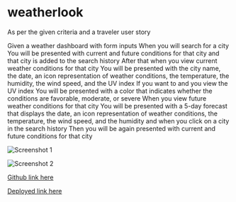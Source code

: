 # weatherlook

As per the given criteria and a traveler user story

Given a weather dashboard with form inputs
When you will search for a city
You will be presented with current and future conditions for that city and that city is added to the search history
After that when you view current weather conditions for that city
You will be presented with the city name, the date, an icon representation of weather conditions, the temperature, the humidity, the wind speed, and the UV index
If you want to and you view the UV index
You will be presented with a color that indicates whether the conditions are favorable, moderate, or severe
When you view future weather conditions for that city
You will be presented with a 5-day forecast that displays the date, an icon representation of weather conditions, the temperature, the wind speed, and the humidity and when you click on a city in the search history
Then you will be again presented with current and future conditions for that city

![Screenshot 1](https://abdulqadir51.github.io/weatherlook/assets/images/screenshot1.png)

![Screenshot 2](https://abdulqadir51.github.io/weatherlook/assets/images/screenshot2.png)

[Github link here](https://github.com/AbdulQadir51/weatherlook)

[Deployed link here](https://abdulqadir51.github.io/weatherlook/)
